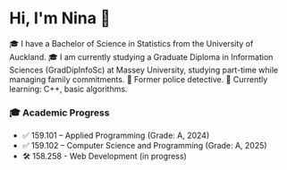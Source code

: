 # Hi, I'm Nina 👋

🎓 I have a Bachelor of Science in Statistics from the University of Auckland. 
🎓 I am currently studying a Graduate Diploma in Information Sciences (GradDipInfoSc) at Massey University, studying part-time while managing family commitments.
🌱 Former police detective. 
🧠 Currently learning: C++, basic algorithms.  

### 🎓 Academic Progress
- ✅ 159.101 – Applied Programming (Grade: A, 2024)
- ✅ 159.102 – Computer Science and Programming (Grade: A, 2025)
- 🛠️ 158.258 - Web Development (in progress)

